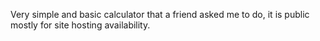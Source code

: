 Very simple and basic calculator that a friend asked me to do, it is public mostly for site hosting availability.
